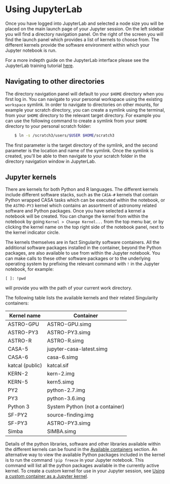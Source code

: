 # Using JupyterLab

Once you have logged into JupyterLab and selected a node size you will be placed on the main launch page of your Jupyter session. On the left sidebar you will find a directory navigation panel. On the right of the screen you will find the launch panel which provides a list of kernels to choose from. The different kernels provide the software environment within which your Jupyter notebook is run.

For a more indepth guide on the JupyterLab interface please see the JupyterLab training tutorial [here](https://github.com/ilifu/ilifu_user_training/blob/5cde9a250ccbef129ad248b8f54fe69aad9f66fa/session1/tutorial1/jupyter_tutorial.ipynb).

## Navigating to other directories

The directory navigation panel will default to your `$HOME` directory when you first log in. You can navigate to your personal workspace using the existing `workspace` symlink. In order to navigate to directories on other mounts, for example your scratch directory, you can create a symlink using the terminal, from your `$HOME` directory to the relevant target directory. For example you can use the following command to create a symlink from your `$HOME` directory to your personal scratch folder:

```bash
	$ ln -s /scratch3/users/$USER $HOME/scratch3
```

The first parameter is the target directory of the symlink, and the second parameter is the location and name of the symlink. Once the symlink is created, you'll be able to then navigate to your scratch folder in the directory navigation window in JupyterLab.

## Jupyter kernels

There are kernels for both Python and R languages. The different kernels include different software stacks, such as the `CASA-#` kernels that contain Python wrapped CASA tasks which can be executed within the notebook, or the `ASTRO-PY3` kernel which contains an assortment of astronomy related software and Python packages. Once you have selected a kernel a notebook will be created. You can change the kernel from within the notebook by going `Kernel > Change Kernel...` from the top menu bar, or by clicking the kernel name on the top right side of the notebook panel, next to the kernel indicator circle.

The kernels themselves are in fact Singularity software containers. All the additional software packages installed in the container, beyond the Python packages, are also available to use from within the Jupyter notebook. You can make calls to these other software packages or to the underlying operating system by prefixing the relevant command with `!` in the Jupyter notebook, for example:

```
[ ]: !pwd
```
will provide you with the path of your current work directory.

The following table lists the available kernels and their related Singularity containers:

| Kernel name                 | Container                                 |
|-----------------------------|-------------------------------------------|
| ASTRO-GPU                   | ASTRO-GPU.simg                            |
| ASTRO-PY3                   | ASTRO-PY3.simg                            |
| ASTRO-R                     | ASTRO-R.simg                              |
| CASA-5                      | jupyter-casa-latest.simg                  |
| CASA-6                      | casa-6.simg                               |
| katcal (public)             | katcal.sif                                |
| KERN-2                      | kern-2.img                                |
| KERN-5                      | kern5.simg                                |
| PY2                         | python-2.7.img                            |
| PY3                         | python-3.6.img                            |
| Python 3                    | System Python (not a container)           |
| SF-PY2                      | source-finding.img                        |
| SF-PY3                      | ASTRO-PY3.simg                            |
| Simba                       | SIMBA.simg                                |

Details of the python libraries, software and other libraries available within the different kernels can be found in the [Available containers](tech_docs/software_environments?id=available-containers) section. An alternative way to view the available Python packages included in the kernel is to run the command `!pip freeze` in your Jupyter notebook. This command will list all the python packages available in the currently active kernel. To create a custom kernel for use in your Jupyter session, see [Using a custom container as a Jupyter kernel](tech_docs/software_environments?id=using-a-custom-container-as-a-jupyter-kernel).